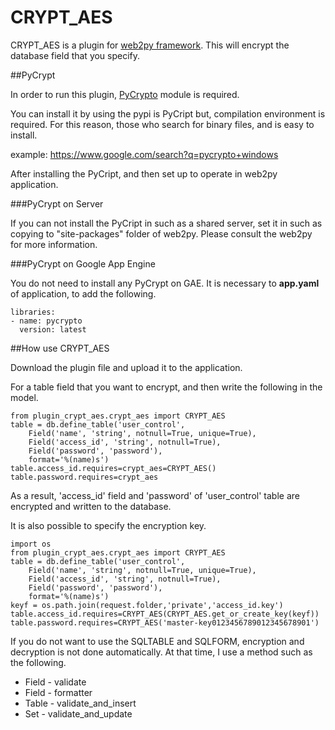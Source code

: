 CRYPT_AES
=========

CRYPT_AES is a plugin for [web2py framework](web2py.com).
This will encrypt the database field that you specify.


##PyCrypt

In order to run this plugin, [PyCrypto](https://pypi.python.org/pypi/pycrypto) module is required.

You can install it by using the pypi is PyCript but, compilation environment is required. 
For this reason, those who search for binary files, and is easy to install.

  example: <https://www.google.com/search?q=pycrypto+windows>

After installing the PyCript, and then set up to operate in web2py application.

###PyCrypt on Server

If you can not install the PyCript in such as a shared server, set it in such as copying to "site-packages" folder of web2py. Please consult the web2py for more information.

###PyCrypt on Google App Engine

You do not need to install any PyCrypt on GAE. It is necessary to __app.yaml__ of application, to add the following.

    libraries:
    - name: pycrypto
      version: latest
  

##How use CRYPT_AES

Download the plugin file and upload it to the application.

For a table field that you want to encrypt, and then write the following in the model.

    from plugin_crypt_aes.crypt_aes import CRYPT_AES
    table = db.define_table('user_control',
        Field('name', 'string', notnull=True, unique=True),
        Field('access_id', 'string', notnull=True),
        Field('password', 'password'),
        format='%(name)s')
    table.access_id.requires=crypt_aes=CRYPT_AES()
    table.password.requires=crypt_aes

As a result, 'access_id' field and 'password' of 'user_control' table are encrypted and written to the database.

It is also possible to specify the encryption key.

    import os
    from plugin_crypt_aes.crypt_aes import CRYPT_AES
    table = db.define_table('user_control',
        Field('name', 'string', notnull=True, unique=True),
        Field('access_id', 'string', notnull=True),
        Field('password', 'password'),
        format='%(name)s')
    keyf = os.path.join(request.folder,'private','access_id.key')
    table.access_id.requires=CRYPT_AES(CRYPT_AES.get_or_create_key(keyf))
    table.password.requires=CRYPT_AES('master-key0123456789012345678901')

If you do not want to use the SQLTABLE and SQLFORM, encryption and decryption is not done automatically. At that time, I use a method such as the following.

* Field - validate
* Field - formatter
* Table - validate_and_insert
* Set   - validate_and_update
    

